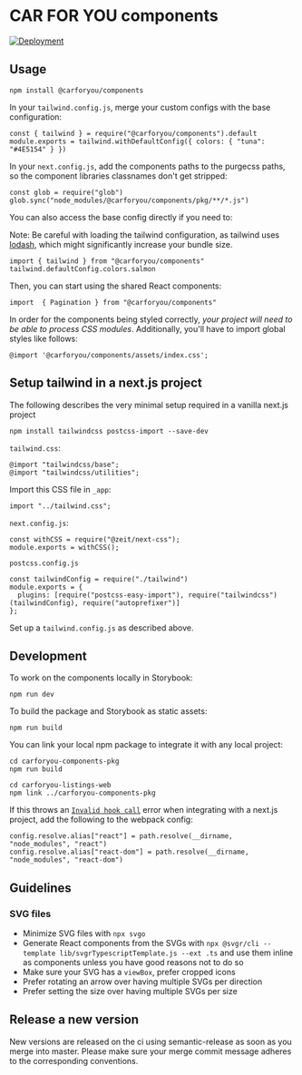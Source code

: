 # CAR FOR YOU components

[![Deployment](https://img.shields.io/badge/master-Deployment-blue)](https://master.carforyou-components-pkg.branch.carforyou.ch)

## Usage

```
npm install @carforyou/components
```

In your `tailwind.config.js`, merge your custom configs with the base configuration:

```
const { tailwind } = require("@carforyou/components").default
module.exports = tailwind.withDefaultConfig({ colors: { "tuna": "#4E5154" } })
```

In your `next.config.js`, add the components paths to the purgecss paths, so the component libraries classnames don't get stripped:

```
const glob = require("glob")
glob.sync("node_modules/@carforyou/components/pkg/**/*.js")
```

You can also access the base config directly if you need to:

Note: Be careful with loading the tailwind configuration, as tailwind uses [lodash](https://bundlephobia.com/result?p=lodash), which might significantly increase your bundle size.

```
import { tailwind } from "@carforyou/components"
tailwind.defaultConfig.colors.salmon
```

Then, you can start using the shared React components:

```
import  { Pagination } from "@carforyou/components"
```

In order for the components being styled correctly, *your project will need to be able to process CSS modules*. Additionally, you'll have to import global styles like follows:

```
@import '@carforyou/components/assets/index.css';
```

## Setup tailwind in a next.js project

The following describes the very minimal setup required in a vanilla next.js project

```
npm install tailwindcss postcss-import --save-dev
```

`tailwind.css`:

```
@import "tailwindcss/base";
@import "tailwindcss/utilities";
```

Import this CSS file in `_app`:

```
import "../tailwind.css";
```

`next.config.js`:

```
const withCSS = require("@zeit/next-css");
module.exports = withCSS();
```

`postcss.config.js`

```
const tailwindConfig = require("./tailwind")
module.exports = {
  plugins: [require("postcss-easy-import"), require("tailwindcss")(tailwindConfig), require("autoprefixer")]
};
```

Set up a `tailwind.config.js` as described above.

## Development

To work on the components locally in Storybook:

```
npm run dev
```

To build the package and Storybook as static assets:

```
npm run build
```

You can link your local npm package to integrate it with any local project:

```
cd carforyou-components-pkg
npm run build

cd carforyou-listings-web
npm link ../carforyou-components-pkg
```

If this throws an [`Invalid hook call`](https://github.com/vercel/next.js/issues/9022) error when integrating with a next.js project, add the following to the webpack config:

```
config.resolve.alias["react"] = path.resolve(__dirname, "node_modules", "react")
config.resolve.alias["react-dom"] = path.resolve(__dirname, "node_modules", "react-dom")
```

## Guidelines

### SVG files

- Minimize SVG files with `npx svgo`
- Generate React components from the SVGs with `npx @svgr/cli --template lib/svgrTypescriptTemplate.js --ext .ts` and use them inline as components unless you have good reasons not to do so
- Make sure your SVG has a `viewBox`, prefer cropped icons
- Prefer rotating an arrow over having multiple SVGs per direction
- Prefer setting the size over having multiple SVGs per size

## Release a new version

New versions are released on the ci using semantic-release as soon as you merge into master. Please
make sure your merge commit message adheres to the corresponding conventions.
